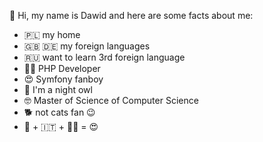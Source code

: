 🤝 Hi, my name is Dawid and here are some facts about me:
- 🇵🇱 my home
- 🇬🇧 🇩🇪 my foreign languages
- 🇷🇺 want to learn 3rd foreign language
- 🧑‍💻 PHP Developer
- 😍 Symfony fanboy
- 🦉 I'm a night owl
- 🤓 Master of Science of Computer Science
- 🐕 not cats fan 😉
- 🍕 + 🇮🇹 + 🧑‍🍳 = 😍

<!---
cppc128/cppc128 is a ✨ special ✨ repository because its `README.md` (this file) appears on your GitHub profile.
You can click the Preview link to take a look at your changes.
--->
